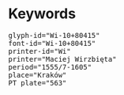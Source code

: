 # Keywords
<pre>
glyph-id="Wi-10+80415"
font-id="Wi-10+80415"
printer-id="Wi"
printer="Maciej Wirzbięta"
period="1555/7-1605"
place="Kraków"
PT plate="563"
</pre>
